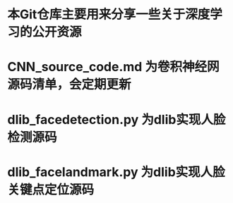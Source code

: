# 本Git仓库主要用来分享一些关于深度学习的公开资源
# CNN_source_code.md 为卷积神经网源码清单，会定期更新
# dlib_facedetection.py 为dlib实现人脸检测源码
# dlib_facelandmark.py 为dlib实现人脸关键点定位源码
